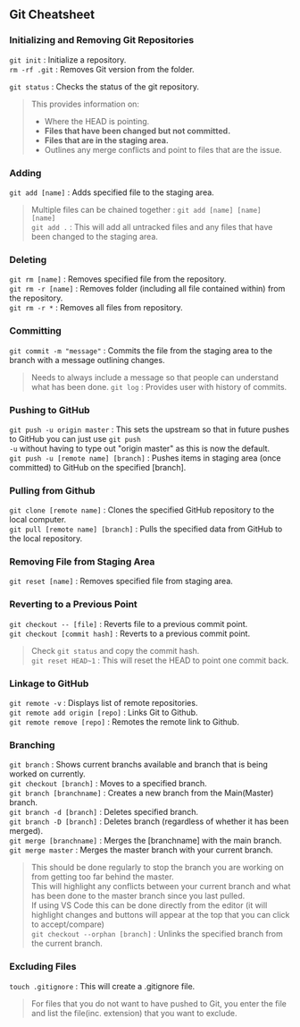 ## Git Cheatsheet

### Initializing and Removing Git Repositories
<code>git init</code> : Initialize a repository.  
<code>rm -rf .git</code> : Removes Git version from the folder.

<code>git status</code> : Checks the status of the git repository.
>This provides information on:
>* Where the HEAD is pointing.
>* **Files that have been changed but not committed.**
>* **Files that are in the staging area.**
>* Outlines any merge conflicts and point to files that are the issue.

### Adding
<code>git add [name]</code> : Adds specified file to the staging area. 
> Multiple files can be chained together : <code>git add [name] [name] [name]</code>  
><code>git add .</code> : This will add all untracked files and any files that have been changed to the staging area.

### Deleting
<code>git rm [name]</code> : Removes specified file from the repository.  
<code>git rm -r [name]</code> : Removes folder (including all file contained within) from the repository.  
<code>git rm -r *</code> : Removes all files from repository.

### Committing
<code>git commit -m "message"</code> : Commits the file from the staging area to the branch with a message outlining changes.
>Needs to always include a message so that people can understand what has been done.
<code>git log</code> : Provides user with history of commits.  
 
### Pushing to GitHub
<code>git push -u origin master</code> : This sets the upstream so that in future pushes to GitHub you can just use <code>git push -u</code> without having to type out "origin master" as this is now the default.  
<code>git push -u [remote name] [branch]</code> : Pushes items in staging area (once committed) to GitHub on the specified [branch].

### Pulling from Github
<code>git clone [remote name]</code> : Clones the specified GitHub repository to the local computer.  
<code>git pull [remote name] [branch]</code> : Pulls the specified data from GitHub to the local repository.  

### Removing File from Staging Area
<code>git reset [name]</code> : Removes specified file from staging area.  

### Reverting to a Previous Point
<code>git checkout -- [file]</code> : Reverts file to a previous commit point.   
<code>git checkout [commit hash]</code> : Reverts to a previous commit point.   
>Check <code>git status</code> and copy the commit hash.  
<code>git reset HEAD~1</code> : This will reset the HEAD to point one commit back.    

### Linkage to GitHub
<code>git remote -v</code> : Displays list of remote repositories.  
<code>git remote add origin [repo]</code> : Links Git to Github.  
<code>git remote remove [repo]</code> : Remotes the remote link to Github.

### Branching
<code>git branch</code> : Shows current branchs available and branch that is being worked on currently.    
<code>git checkout [branch]</code> : Moves to a specified branch.    
<code>git branch [branchname]</code> : Creates a new branch from the Main(Master) branch.  
<code>git branch -d [branch]</code> : Deletes specified branch.  
<code>git branch -D [branch]</code> : Deletes branch (regardless of whether it has been merged).  
<code>git merge [branchname]</code> : Merges the [branchname] with the main branch.  
<code>git merge master</code> : Merges the master branch with your current branch.  
>This should be done regularly to stop the branch you are working on from getting too far behind the master.  
>This will highlight any conflicts between your current branch and what has been done to the master branch since you last pulled.  
>If using VS Code this can be done directly from the editor (it will highlight changes and buttons will appear at the top that you can click to accept/compare)  
<code>git checkout --orphan [branch]</code> : Unlinks the specified branch from the current branch.  

### Excluding Files
<code>touch .gitignore</code> : This will create a .gitignore file.
>For files that you do not want to have pushed to Git, you enter the file and list the file(inc. extension) that you want to exclude.
